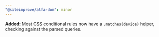 ```yaml
---
"@siteimprove/alfa-dom": minor
---
```


**Added:** Most CSS conditional rules now have a `.matches(device)` helper, checking against the parsed queries.
